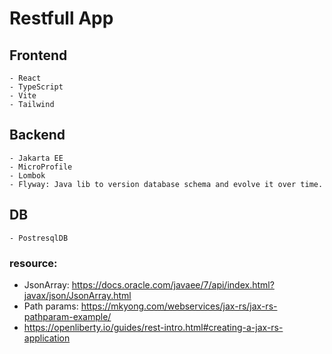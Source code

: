 # Restfull App

## Frontend

    - React
    - TypeScript
    - Vite
    - Tailwind

## Backend

    - Jakarta EE
    - MicroProfile
    - Lombok
    - Flyway: Java lib to version database schema and evolve it over time.

## DB

    - PostresqlDB

### resource:

- JsonArray: https://docs.oracle.com/javaee/7/api/index.html?javax/json/JsonArray.html
- Path params: https://mkyong.com/webservices/jax-rs/jax-rs-pathparam-example/
- https://openliberty.io/guides/rest-intro.html#creating-a-jax-rs-application
